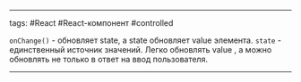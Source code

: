 ____

tags: #React #React-компонент #controlled

`onChange()` - обновляет state, а state обновляет value элемента.
`state` - единственный источник значений. 
Легко обновлять value , а можно обновлять не только в ответ на ввод пользователя.

_____

